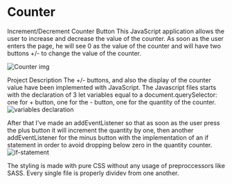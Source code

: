 # Counter
Increment/Decrement Counter Button
This JavaScript application allows the user to increase and decrease the value of the counter.
As soon as the user enters the page, he will see 0 as the value of the counter and will have two buttons +/- to change the value of the counter.

![Counter img](https://user-images.githubusercontent.com/83421064/130104091-43ac8d05-484b-4131-aedc-875367acf1dd.png)

Project Description
The +/- buttons, and also the display of the counter value have been implemented with JavaScript.
The Javascript files starts with the declaration of 3 let variables equal to a document.querySelector: one for + button, one for the - button, one for the quantity of the counter.
![variables declaration](https://user-images.githubusercontent.com/83421064/130105915-a5c07a5c-9726-46aa-9d6f-3529a8fb04a0.png)

After that I've made an addEventListener so that as soon as the user press the plus button it will increment the quantity by one, then another addEventListener for the minus button with the implementation of an if statement in order to avoid dropping below zero in the quantity counter.
![if-statement](https://user-images.githubusercontent.com/83421064/130106458-1b180f5b-2c6f-466d-9225-8c43fc3bf90f.png)

The styling is made with pure CSS without any usage of preproccessors like SASS.
Every single file is properly dividev from one another.
